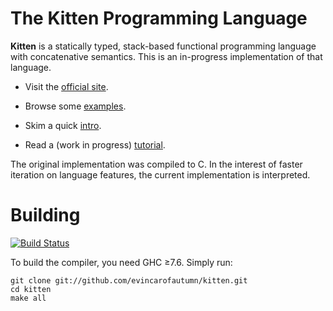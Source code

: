 # The Kitten Programming Language

**Kitten** is a statically typed, stack-based functional programming language with concatenative semantics. This is an in-progress implementation of that language.

 * Visit the [official site][site].

 * Browse some [examples][examples].

 * Skim a quick [intro][intro].

 * Read a (work in progress) [tutorial][tutorial].

The original implementation was compiled to C. In the interest of faster iteration on language features, the current implementation is interpreted.

# Building

[![Build Status](https://travis-ci.org/evincarofautumn/kitten.png?branch=master)](https://travis-ci.org/evincarofautumn/kitten)

To build the compiler, you need GHC ≥7.6. Simply run:

```
git clone git://github.com/evincarofautumn/kitten.git
cd kitten
make all
```

[examples]: https://github.com/evincarofautumn/kitten/tree/master/examples
[intro]: http://kittenlang.org/intro/
[site]: http://kittenlang.org/
[tutorial]: http://kittenlang.org/tutorial/
